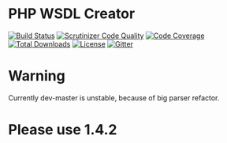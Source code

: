 PHP WSDL Creator
================

[![Build Status](https://travis-ci.org/piotrooo/wsdl-creator.png?branch=master)](https://travis-ci.org/piotrooo/wsdl-creator)
[![Scrutinizer Code Quality](https://scrutinizer-ci.com/g/piotrooo/wsdl-creator/badges/quality-score.png)](https://scrutinizer-ci.com/g/piotrooo/wsdl-creator/)
[![Code Coverage](https://scrutinizer-ci.com/g/piotrooo/wsdl-creator/badges/coverage.png?b=master)](https://scrutinizer-ci.com/g/piotrooo/wsdl-creator/?branch=master)
[![Total Downloads](https://poser.pugx.org/piotrooo/wsdl-creator/downloads)](https://packagist.org/packages/piotrooo/wsdl-creator)
[![License](https://poser.pugx.org/piotrooo/wsdl-creator/license)](https://packagist.org/packages/piotrooo/wsdl-creator)
[![Gitter](https://badges.gitter.im/wsdl-creator/Lobby.svg)](https://gitter.im/wsdl-creator/Lobby?utm_source=badge&utm_medium=badge&utm_campaign=pr-badge)

Warning
=======

Currently dev-master is unstable, because of big parser refactor.

Please use 1.4.2
================
